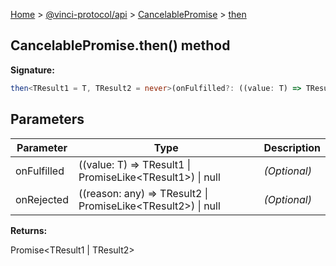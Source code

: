 [Home](./index.md) &gt; [@vinci-protocol/api](./api.md) &gt; [CancelablePromise](./api.cancelablepromise.md) &gt; [then](./api.cancelablepromise.then.md)

## CancelablePromise.then() method

<b>Signature:</b>

```typescript
then<TResult1 = T, TResult2 = never>(onFulfilled?: ((value: T) => TResult1 | PromiseLike<TResult1>) | null, onRejected?: ((reason: any) => TResult2 | PromiseLike<TResult2>) | null): Promise<TResult1 | TResult2>;
```

## Parameters

| Parameter   | Type                                                                  | Description       |
| ----------- | --------------------------------------------------------------------- | ----------------- |
| onFulfilled | ((value: T) =&gt; TResult1 \| PromiseLike&lt;TResult1&gt;) \| null    | <i>(Optional)</i> |
| onRejected  | ((reason: any) =&gt; TResult2 \| PromiseLike&lt;TResult2&gt;) \| null | <i>(Optional)</i> |

<b>Returns:</b>

Promise&lt;TResult1 \| TResult2&gt;
